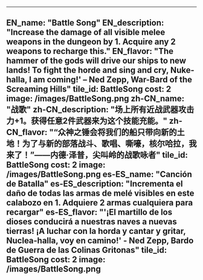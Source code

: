 ---

EN_name: "Battle Song"
EN_description: "Increase the damage of all visible melee weapons in the dungeon by 1.  Acquire any 2 weapons to recharge this."
EN_flavor: "The hammer of the gods will drive our ships to new lands!  To fight the horde and sing and cry, Nuke-halla, I am coming!' – Ned Zepp, War-Bard of the Screaming Hills"
tile_id: BattleSong
cost: 2
image: /images/BattleSong.png
zh-CN_name: "战歌"
zh-CN_description: "场上所有近战武器攻击力+1。获得任意2件武器来为这个技能充能。"
zh-CN_flavor: "“众神之锤会将我们的船只带向新的土地！为了与新的部落战斗、歌唱、嘶嚎，核尔哈拉，我来了！”——内德·泽普，尖叫岭的战歌咏者"
tile_id: BattleSong
cost: 2
image: /images/BattleSong.png
es-ES_name: "Canción de Batalla"
es-ES_description: "Incrementa el daño de todas las armas de melé visibles en este calabozo en 1. Adquiere 2 armas cualquiera para recargar"
es-ES_flavor: "'¡El martillo de los dioses conducirá a nuestras naves a nuevas tierras! ¡A luchar con la horda y cantar y gritar, Nuclea-halla, voy en camino!' - Ned Zepp, Bardo de Guerra de las Colinas Gritonas"
tile_id: BattleSong
cost: 2
image: /images/BattleSong.png
---